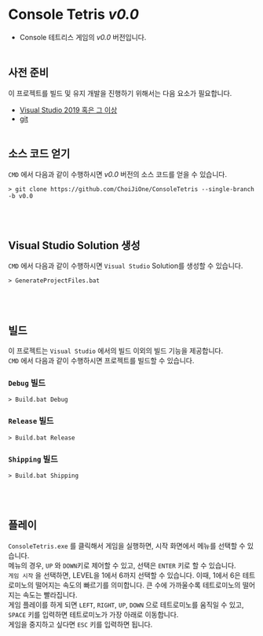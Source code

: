 # Console Tetris *v0.0*
- Console 테트리스 게임의 *v0.0* 버전입니다.
<br><br>


## 사전 준비

이 프로젝트를 빌드 및 유지 개발을 진행하기 위해서는 다음 요소가 필요합니다.
- [Visual Studio 2019 혹은 그 이상](https://visualstudio.microsoft.com/ko/)
- [git](https://git-scm.com/)
<br><br>


## 소스 코드 얻기

`CMD` 에서 다음과 같이 수행하시면 *v0.0* 버전의 소스 코드를 얻을 수 있습니다.
```
> git clone https://github.com/ChoiJiOne/ConsoleTetris --single-branch -b v0.0
```
<br><br>


## Visual Studio Solution 생성

`CMD` 에서 다음과 같이 수행하시면 `Visual Studio` Solution를 생성할 수 있습니다.
```
> GenerateProjectFiles.bat
```
<br><br>


## 빌드

이 프로젝트는 `Visual Studio` 에서의 빌드 이외의 빌드 기능을 제공합니다.  
`CMD` 에서 다음과 같이 수행하시면 프로젝트를 빌드할 수 있습니다.  

### `Debug` 빌드
```
> Build.bat Debug
```

### `Release` 빌드
```
> Build.bat Release
```

### `Shipping` 빌드
```
> Build.bat Shipping
```
<br><br>


## 플레이

`ConsoleTetris.exe` 를 클릭해서 게임을 실행하면, 시작 화면에서 메뉴를 선택할 수 있습니다.  
메뉴의 경우, `UP` 와 `DOWN`키로 제어할 수 있고, 선택은 `ENTER` 키로 할 수 있습니다.  
`게임 시작` 을 선택하면, LEVEL을 1에서 6까지 선택할 수 있습니다. 이때, 1에서 6은 테트로미노의 떨어지는 속도의 빠르기를 의미합니다. 큰 수에 가까울수록 테트로미노의 떨어지는 속도는 빨라집니다.  
게임 플레이를 하게 되면 `LEFT`, `RIGHT`, `UP`, `DOWN` 으로 테트로미노를 움직일 수 있고, `SPACE` 키를 입력하면 테트로미노가 가장 아래로 이동합니다.  
게임을 중지하고 싶다면 `ESC` 키를 입력하면 됩니다.
